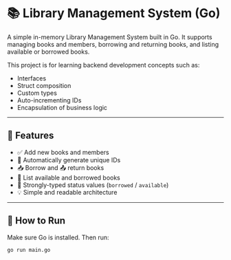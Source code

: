 # 📚 Library Management System (Go)

A simple in-memory Library Management System built in Go. It supports managing books and members, borrowing and returning books, and listing available or borrowed books.

This project is for learning backend development concepts such as:
- Interfaces
- Struct composition
- Custom types
- Auto-incrementing IDs
- Encapsulation of business logic

---

## 🚀 Features

- ✅ Add new books and members
- 📖 Automatically generate unique IDs
- 📥 Borrow and 📤 return books
- 📄 List available and borrowed books
- 🧠 Strongly-typed status values (`borrowed` / `available`)
- 💡 Simple and readable architecture

---

## 🧪 How to Run
Make sure Go is installed. Then run:

```bash
go run main.go
```
